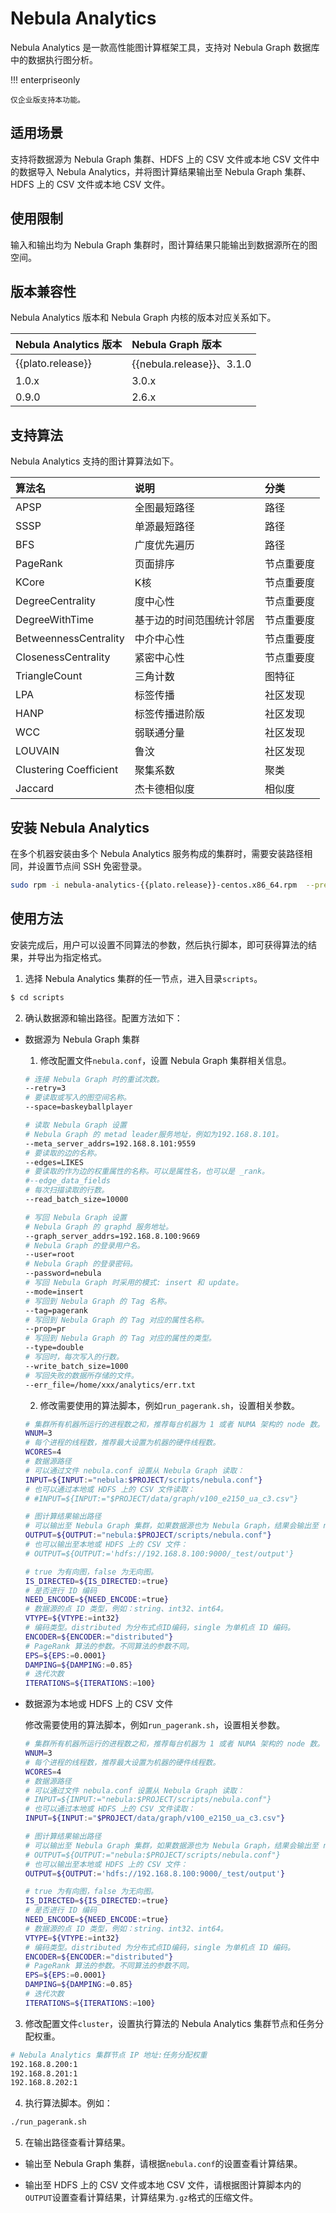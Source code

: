 # Nebula Analytics

Nebula Analytics 是一款高性能图计算框架工具，支持对 Nebula Graph 数据库中的数据执行图分析。

!!! enterpriseonly

    仅企业版支持本功能。

## 适用场景

支持将数据源为 Nebula Graph 集群、HDFS 上的 CSV 文件或本地 CSV 文件中的数据导入 Nebula Analytics，并将图计算结果输出至 Nebula Graph 集群、HDFS 上的 CSV 文件或本地 CSV 文件。

## 使用限制

输入和输出均为 Nebula Graph 集群时，图计算结果只能输出到数据源所在的图空间。

## 版本兼容性

Nebula Analytics 版本和 Nebula Graph 内核的版本对应关系如下。

|Nebula Analytics 版本|Nebula Graph 版本|
|:---|:---|
|{{plato.release}}|{{nebula.release}}、3.1.0|
|1.0.x|3.0.x|
|0.9.0|2.6.x|

## 支持算法

Nebula Analytics 支持的图计算算法如下。

|           算法名        |说明             |分类        |
|:----------------------|:----------------|:-----------|
|  APSP                 | 全图最短路径      |  路径       |
|  SSSP                 | 单源最短路径      | 路径        |
|  BFS                  | 广度优先遍历      |  路径       |
|  PageRank             | 页面排序          | 节点重要度   |
|  KCore                | K核              | 节点重要度   |
|  DegreeCentrality     | 度中心性          | 节点重要度   |
|  DegreeWithTime        | 基于边的时间范围统计邻居 | 节点重要度  |
|  BetweennessCentrality | 中介中心性        |  节点重要度  |
|  ClosenessCentrality   | 紧密中心性        |  节点重要度  |
|  TriangleCount        | 三角计数          | 图特征      |
|  LPA                   | 标签传播          |  社区发现    |
|  HANP                  | 标签传播进阶版   |  社区发现    |
|  WCC                   | 弱联通分量          |  社区发现    |
|  LOUVAIN               | 鲁汶            |  社区发现   |
|  Clustering Coefficient| 聚集系数          |  聚类       |
|  Jaccard               | 杰卡德相似度      |  相似度     |

## 安装 Nebula Analytics

在多个机器安装由多个 Nebula Analytics 服务构成的集群时，需要安装路径相同，并设置节点间 SSH 免密登录。

```bash
sudo rpm -i nebula-analytics-{{plato.release}}-centos.x86_64.rpm  --prefix /home/xxx/nebula-analytics
```

<!--
### 编译安装

编译安装 Nebula Analytics 的准备工作和编译 Nebula Graph 类似，详情参见[准备资源](4.deployment-and-installation/1.resource-preparations.md)。

1. 克隆仓库`analytics`。

  ```bash
  $ git clone -b {{plato.branch}} https://github.com/vesoft-inc/nebula-analytics.git
  ```

2. 进入目录`nebula-analytics`。

  ```bash
  $ cd nebula-analytics
  ```

3. 执行脚本安装编译依赖。

  ```bash
  $ sudo ./docker/install-dependencies.sh
  ```

4. 下载并编译静态链接库。

  ```bash
  $ ./3rdtools.sh distclean && ./3rdtools.sh install
  ```

5. 编译 Nebula Analytics

  ```bash
  $ ./build.sh
  ```
-->


## 使用方法

安装完成后，用户可以设置不同算法的参数，然后执行脚本，即可获得算法的结果，并导出为指定格式。

1. 选择 Nebula Analytics 集群的任一节点，进入目录`scripts`。

  ```bash
  $ cd scripts
  ```

2. 确认数据源和输出路径。配置方法如下：
   
  - 数据源为 Nebula Graph 集群
   
    1. 修改配置文件`nebula.conf`，设置 Nebula Graph 集群相关信息。

      ```bash
      # 连接 Nebula Graph 时的重试次数。
      --retry=3  
      # 要读取或写入的图空间名称。
      --space=baskeyballplayer  

      # 读取 Nebula Graph 设置
      # Nebula Graph 的 metad leader服务地址，例如为192.168.8.101。
      --meta_server_addrs=192.168.8.101:9559
      # 要读取的边的名称。
      --edges=LIKES  
      # 要读取的作为边的权重属性的名称。可以是属性名，也可以是 _rank。
      #--edge_data_fields 
      # 每次扫描读取的行数。
      --read_batch_size=10000  

      # 写回 Nebula Graph 设置
      # Nebula Graph 的 graphd 服务地址。
      --graph_server_addrs=192.168.8.100:9669  
      # Nebula Graph 的登录用户名。
      --user=root  
      # Nebula Graph 的登录密码。
      --password=nebula  
      # 写回 Nebula Graph 时采用的模式: insert 和 update。
      --mode=insert  
      # 写回到 Nebula Graph 的 Tag 名称。
      --tag=pagerank  
      # 写回到 Nebula Graph 的 Tag 对应的属性名称。
      --prop=pr  
      # 写回到 Nebula Graph 的 Tag 对应的属性的类型。
      --type=double 
      # 写回时，每次写入的行数。
      --write_batch_size=1000 
      # 写回失败的数据所存储的文件。
      --err_file=/home/xxx/analytics/err.txt 
      ```
    
    2. 修改需要使用的算法脚本，例如`run_pagerank.sh`，设置相关参数。

      ```bash
      # 集群所有机器所运行的进程数之和，推荐每台机器为 1 或者 NUMA 架构的 node 数。
      WNUM=3 
      # 每个进程的线程数，推荐最大设置为机器的硬件线程数。
      WCORES=4  
      # 数据源路径
      # 可以通过文件 nebula.conf 设置从 Nebula Graph 读取：
      INPUT=${INPUT:="nebula:$PROJECT/scripts/nebula.conf"}  
      # 也可以通过本地或 HDFS 上的 CSV 文件读取：
      # #INPUT=${INPUT:="$PROJECT/data/graph/v100_e2150_ua_c3.csv"}

      # 图计算结果输出路径
      # 可以输出至 Nebula Graph 集群，如果数据源也为 Nebula Graph，结果会输出至 nebula.conf 指定的图空间。
      OUTPUT=${OUTPUT:="nebula:$PROJECT/scripts/nebula.conf"}
      # 也可以输出至本地或 HDFS 上的 CSV 文件：
      # OUTPUT=${OUTPUT:='hdfs://192.168.8.100:9000/_test/output'}

      # true 为有向图，false 为无向图。
      IS_DIRECTED=${IS_DIRECTED:=true}
      # 是否进行 ID 编码
      NEED_ENCODE=${NEED_ENCODE:=true}
      # 数据源的点 ID 类型，例如：string、int32、int64。
      VTYPE=${VTYPE:=int32}
      # 编码类型。distributed 为分布式点ID编码，single 为单机点 ID 编码。
      ENCODER=${ENCODER:="distributed"}
      # PageRank 算法的参数。不同算法的参数不同。
      EPS=${EPS:=0.0001}
      DAMPING=${DAMPING:=0.85}
      # 迭代次数
      ITERATIONS=${ITERATIONS:=100}
      ```

  - 数据源为本地或 HDFS 上的 CSV 文件

    修改需要使用的算法脚本，例如`run_pagerank.sh`，设置相关参数。

    ```bash
    # 集群所有机器所运行的进程数之和，推荐每台机器为 1 或者 NUMA 架构的 node 数。
    WNUM=3 
    # 每个进程的线程数，推荐最大设置为机器的硬件线程数。
    WCORES=4  
    # 数据源路径
    # 可以通过文件 nebula.conf 设置从 Nebula Graph 读取：
    # INPUT=${INPUT:="nebula:$PROJECT/scripts/nebula.conf"}  
    # 也可以通过本地或 HDFS 上的 CSV 文件读取：
    INPUT=${INPUT:="$PROJECT/data/graph/v100_e2150_ua_c3.csv"}

    # 图计算结果输出路径
    # 可以输出至 Nebula Graph 集群，如果数据源也为 Nebula Graph，结果会输出至 nebula.conf 指定的图空间。
    # OUTPUT=${OUTPUT:="nebula:$PROJECT/scripts/nebula.conf"}
    # 也可以输出至本地或 HDFS 上的 CSV 文件：
    OUTPUT=${OUTPUT:='hdfs://192.168.8.100:9000/_test/output'}

    # true 为有向图，false 为无向图。
    IS_DIRECTED=${IS_DIRECTED:=true}
    # 是否进行 ID 编码
    NEED_ENCODE=${NEED_ENCODE:=true}
    # 数据源的点 ID 类型，例如：string、int32、int64。
    VTYPE=${VTYPE:=int32}
    # 编码类型。distributed 为分布式点ID编码，single 为单机点 ID 编码。
    ENCODER=${ENCODER:="distributed"}
    # PageRank 算法的参数。不同算法的参数不同。
    EPS=${EPS:=0.0001}
    DAMPING=${DAMPING:=0.85}
    # 迭代次数
    ITERATIONS=${ITERATIONS:=100}
    ```

3. 修改配置文件`cluster`，设置执行算法的 Nebula Analytics 集群节点和任务分配权重。

  ```bash
  # Nebula Analytics 集群节点 IP 地址:任务分配权重
  192.168.8.200:1
  192.168.8.201:1
  192.168.8.202:1
  ```

4. 执行算法脚本。例如：

  ```bash
  ./run_pagerank.sh
  ```

5. 在输出路径查看计算结果。

  - 输出至 Nebula Graph 集群，请根据`nebula.conf`的设置查看计算结果。

  - 输出至 HDFS 上的 CSV 文件或本地 CSV 文件，请根据图计算脚本内的`OUTPUT`设置查看计算结果，计算结果为`.gz`格式的压缩文件。
